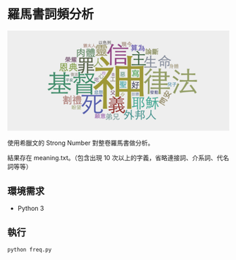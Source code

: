羅馬書詞頻分析
===

![](wordcloud.png)

使用希臘文的 Strong Number 對整卷羅馬書做分析。

結果存在 meaning.txt。（包含出現 10 次以上的字義，省略連接詞、介系詞、代名詞等等）

環境需求
---
- Python 3

執行
---
```
python freq.py
```